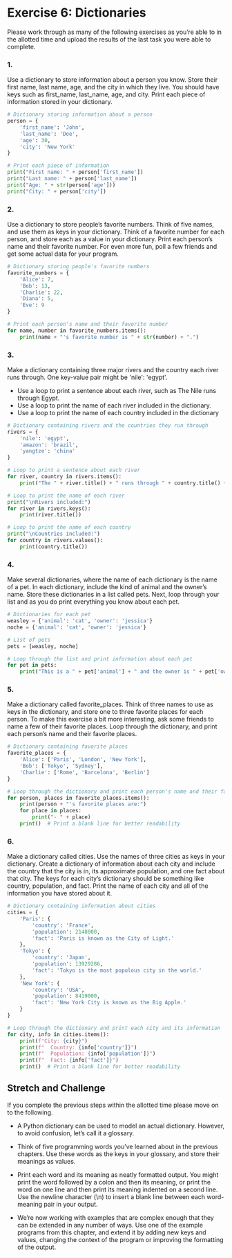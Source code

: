 # Exercise 6: Dictionaries
Please work through as many of the following exercises as you’re able to in the allotted time and upload the results of the last task you were able to complete.

### 1.
Use a dictionary to store information about a person you know. Store their first name, last name, age, and the city in which they live. You should have keys such as first_name, last_name, age, and city. Print each piece of information stored in your dictionary.

```py
# Dictionary storing information about a person
person = {
    'first_name': 'John',
    'last_name': 'Doe',
    'age': 30,
    'city': 'New York'
}

# Print each piece of information
print("First name: " + person['first_name'])
print("Last name: " + person['last_name'])
print("Age: " + str(person['age']))
print("City: " + person['city'])
```

### 2.
Use a dictionary to store people’s favorite numbers. Think of five names, and use them as keys in your dictionary. Think of a favorite number for each person, and store each as a value in your dictionary. Print each person’s name and their favorite number. For even more fun, poll a few friends and get some actual data for your program.

```py
# Dictionary storing people's favorite numbers
favorite_numbers = {
    'Alice': 7,
    'Bob': 13,
    'Charlie': 22,
    'Diana': 5,
    'Eve': 9
}

# Print each person's name and their favorite number
for name, number in favorite_numbers.items():
    print(name + "'s favorite number is " + str(number) + ".")
```

### 3.
Make a dictionary containing three major rivers and the country each river runs through. One key-value pair might be 'nile': 'egypt'. 

- Use a loop to print a sentence about each river, such as The Nile runs through Egypt. 
- Use a loop to print the name of each river included in the dictionary. 
- Use a loop to print the name of each country included in the dictionary

```py
# Dictionary containing rivers and the countries they run through
rivers = {
    'nile': 'egypt',
    'amazon': 'brazil',
    'yangtze': 'china'
}

# Loop to print a sentence about each river
for river, country in rivers.items():
    print("The " + river.title() + " runs through " + country.title() + ".")

# Loop to print the name of each river
print("\nRivers included:")
for river in rivers.keys():
    print(river.title())

# Loop to print the name of each country
print("\nCountries included:")
for country in rivers.values():
    print(country.title())
```

### 4.
Make several dictionaries, where the name of each dictionary is the name of a pet. In each dictionary, include the kind of animal and the owner’s name. Store these dictionaries in a list called pets. Next, loop through your list and as you do print everything you know about each pet.

```py
# Dictionaries for each pet
weasley = {'animal': 'cat', 'owner': 'jessica'}
noche = {'animal': 'cat', 'owner': 'jessica'}

# List of pets
pets = [weasley, noche]

# Loop through the list and print information about each pet
for pet in pets:
    print("This is a " + pet['animal'] + " and the owner is " + pet['owner'].title() + ".")
```

### 5.
Make a dictionary called favorite_places. Think of three names to use as keys in the dictionary, and store one to three favorite places for each person. To make this exercise a bit more interesting, ask some friends to name a few of their favorite places. Loop through the dictionary, and print each person’s name and their favorite places.

```py
# Dictionary containing favorite places
favorite_places = {
    'Alice': ['Paris', 'London', 'New York'],
    'Bob': ['Tokyo', 'Sydney'],
    'Charlie': ['Rome', 'Barcelona', 'Berlin']
}

# Loop through the dictionary and print each person's name and their favorite places
for person, places in favorite_places.items():
    print(person + "'s favorite places are:")
    for place in places:
        print("- " + place)
    print()  # Print a blank line for better readability
```

### 6.
Make a dictionary called cities. Use the names of three cities as keys in your dictionary. Create a dictionary of information about each city and include the country that the city is in, its approximate population, and one fact about that city. The keys for each city’s dictionary should be something like country, population, and fact. Print the name of each city and all of the information you have stored about it.

```py
# Dictionary containing information about cities
cities = {
    'Paris': {
        'country': 'France',
        'population': 2148000,
        'fact': 'Paris is known as the City of Light.'
    },
    'Tokyo': {
        'country': 'Japan',
        'population': 13929286,
        'fact': 'Tokyo is the most populous city in the world.'
    },
    'New York': {
        'country': 'USA',
        'population': 8419000,
        'fact': 'New York City is known as the Big Apple.'
    }
}

# Loop through the dictionary and print each city and its information
for city, info in cities.items():
    print(f"City: {city}")
    print(f"  Country: {info['country']}")
    print(f"  Population: {info['population']}")
    print(f"  Fact: {info['fact']}")
    print()  # Print a blank line for better readability
```

## Stretch and Challenge
If you complete the previous steps within the allotted time please move on to the following.

- A Python dictionary can be used to model an actual dictionary. However, to avoid confusion, let’s call it a glossary. 

- Think of five programming words you’ve learned about in the previous chapters. Use these words as the keys in your glossary, and store their meanings as values. 

- Print each word and its meaning as neatly formatted output. You might print the word followed by a colon and then its meaning, or print the word on one line and then print its meaning indented on a second line. Use the newline character (\n) to insert a blank line between each word-meaning pair in your output.

- We’re now working with examples that are complex enough that they can be extended in any number of ways. Use one of the example programs from this chapter, and extend it by adding new keys and values, changing the context of the program or improving the formatting of the output.